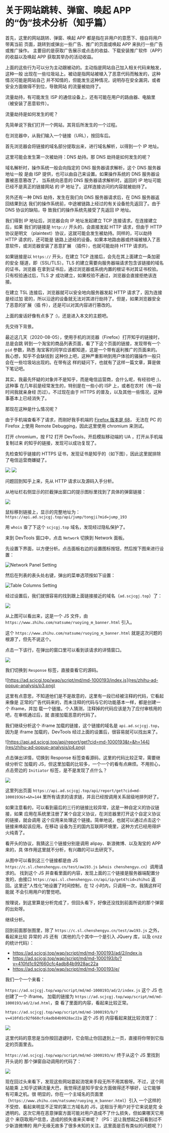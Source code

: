 # 关于网站跳转、弹窗、唤起 APP 的“伪”技术分析（知乎篇）

首先，这里的网站跳转、弹窗、唤起 APP 都是指在非用户的意愿下、擅自将用户带离当前 
页面，跳转到或弹出一些广告、推广的页面或唤起 APP 来执行一些广告或推广操作。 
主要目的是获取广告展示或点击的收益、下载安装推广软件（APP）的收益以及唤起 APP 
获取其举办的活动收益。

上面的这些行为可以分为主动跟被动的。主动指是网站自己加入相关代码来触发，这种一般 
出现在一些垃圾站上。被动是指网站被植入了恶意代码而触发的，这种情况可能是网站自己 
并不知情的，但能发生这种情况，说明存在安全漏洞，或者安全方面做得不到位，导致网站 
的流量被劫持了。

流量劫持，有可能发生 ISP 的通信设备上，还有可能在用户的路由器、电脑里（被安装了恶意软件）。

流量劫持是如何发生的呢？

先简单说下我们打开一个网站，其背后所发生的一个过程。

在浏览器中，从我们输入一个链接（URL），按回车后。

首先浏览器会将链接的域名部分提取出来，进行域名解析，以得到一个 IP 地址。

这里可能会发生第一次被劫持：DNS 劫持。那 DNS 劫持是如何发生的呢？

域名解析时，操作系统一般会向指定的 DNS 服务器请求解析，这个 DNS 服务器地址一般 
是由 ISP 提供，也可以由自己来设置。如果操作系统的 DNS 服务器设置被恶意篡改了， 
当系统向恶意的 DNS 服务器请求解析时，返回的 IP 地址可能已经不是真正的链接网站 
的 IP 地址了。这样连接访问的内容就被劫持了。

另外还有一种 DNS 劫持，发生在我们向 DNS 服务器请求后，在 DNS 服务器返回结果到达 
我们的操作系统前，中途被链路上经过的有关设备抢先返回了。由于 DNS 协议的缺陷，导 
致我们的操作系统先接受了先返回 IP 地址。

我们得到 IP 地址后，浏览器会向 IP 地址发起建立 TCP 连接请求。在连接建立后，如果 
我们的链接是 `http://` 开头的，会直接发起 HTTP 请求，但由于 HTTP 协议是明文 
（plaintext）协议，这就可能会发生被劫持。同样的，可以劫持 HTTP 请求的，还可能是 
链路上途经的设备。如果本地路由器或终端被植入了恶意软件，或浏览器安装了恶意扩展 
（插件），也就可能劫持 HTTP 请求的。

如果链接是以 `https://` 开头，在建立 TCP 连接后，会先在其上面建立一条加密的安全 
隧道，即（SSL/TLS）。TLS 的建立需要向服务器端请求包含该链接的域名的证书，浏览器 
在拿到证书后，通过浏览器或系统内置的根证书对其证书校验。只有校验通过后，TLS 才 
成功建立，如果校验不通过，浏览器会直接拒绝该连接。

在建立 TSL 连接后，浏览器就可以安全地向服务器发起 HTTP 请求了，因为连接是经过加 
密的，所以沿途的设备就无法对其进行劫持了。但是，如果浏览器安全了恶意的扩展（插 
件），还是可以对其内容进行篡改的。

上面的废话好像有点多了 :)，还是进入本文的主题吧。

先交待下背景。

最近这几天（2020-08-05），使用手机的浏览器（Firefox）打开知乎的链接时，总是会跳 
转到一个淘宝的商品列表页面，看了下这个页面的链接，发现带有一个 `pid` 参数，熟悉 
淘宝客的同学应该都知道，这是一个带有返利推广的页面来的。我心想，知乎不会缺钱到 
这种份上吧，这种严重影响到用户体验的骚操作一般只会在一些垃圾站出现的。在带有这 
样的疑问下，也就有了这样一篇文章，算是做下笔记吧。

其实，我最先怀疑的对象并不是知乎，而是电信运营商，会什么呢，有经验吧 ;)，这种事 
在几年前是经常发生的，特别是在一些小的 ISP 上，或者在农村（有一段时间我就亲身经 
历过）。不过现在由于 HTTPS 的普及，以及其他一些情况，这种事基本上已经消失了。

那现在这种是什么情况呢？

由于手机端查看不了请求，而刚好我手机端的 [Firefox 版本是 68](https://developer.mozilla.org/en-US/docs/Tools/about:debugging#Connection_to_Firefox_for_Android_68)， 
无法在 PC 的 Firefox 上使用 Remote Debugging，因此这里使用 chromium 来测试。

打开 chromium，按 F12 打开 DevTools，开启模拟移动端的 UA ，打开从手机端复制过来 
的知乎的链接，发现可以成功复现了。

先检查知乎链接的 HTTPS 证书，发现证书是知乎的（如下图），因此这里就排除了电信运营商嫌疑了。

![](res/zhihu-ad-popup-analysis/ca.png)
![](res/zhihu-ad-popup-analysis/ca1.png)

问题回到知乎上来，先从 HTTP 请求以及源码入手分析。

从地址栏右侧显示的拦截弹出窗口的提示图标里找到了具体的弹窗链接：

![](res/zhihu-ad-popup-analysis/popup1.png)

鼠标移到链接上，显示的完整地址为：`https://api.ad.scjcgj.top/api/jump/tongji?mid=jump_193`

用 `whois` 查了下这个 `scjcgj.top` 域名，发现经过隐私保护了。

来到 DevTools 窗口中，点击 `Network` 切换到 Network 面板。

先设置下界面，以方便分析。点击面板右边的设置图标按钮，然后按下图来进行设置：

![Network Panel Setting](res/zhihu-ad-popup-analysis/settings.png)

然后在列表的表头处右键，弹出的菜单选项按如下设置：

![Table Columns Setting](res/zhihu-ad-popup-analysis/columns-settings.png)

经过设置后，我们就很容易的找到跟上面链接接近的域名（`ad.scjcgj.top`）了：

![](res/zhihu-ad-popup-analysis/p1.png)

从上图可以看出来，这是一个 JS 文件，由 `https://www.zhihu.com/natsume/ruoying_m_banner.html` 引入。

这个 `https://www.zhihu.com/natsume/ruoying_m_banner.html` 就是这次问题的根源了，但先不说这个。

点击一下该行，在弹出的窗口里可以看到该请求的详情窗口。

![](res/zhihu-ad-popup-analysis/p2.png)

我们切换到 `Response` 标签，直接查看它的源码。

![https://ad.scjcgj.top/wap/script/md/md-1000193/index.js](res/zhihu-ad-popup-analysis/p3.png)

这里有点意思，不知道他们是不是故意的，这里有一段已经被注释的代码，它看起来像是 
正常的广告代码来的，而未注释的代码与它的功能基本一样，都是创建一个 iframe，并加 
载一个链接。个人猜测，注释掉的代码应该是为了应付审核用的吧，在审核通过后，就 
直接加载恶意的代码了。

我们继续分析这个 iframe 加载的链接，这个链接的域名是 `api.ad.scjcgj.top`，因为是 
iframe 加载的，DevTools 经过上面的设置后，很容易就可以找出来了。

![https://api.ad.scjcgj.top/api/report/get?cid=md-1000193&t=&h=144](res/zhihu-ad-popup-analysis/p4.png)

点击弹出详情，切换到 Response 标签查看源码，这里的代码比较正常，需要继续分析它 
加载的 JS，但这里加载的比较多，一个一个的看有点麻烦。不用担心，点击旁边的 
`Initiator` 标签，是不是发现了点什么？

![](res/zhihu-ad-popup-analysis/p5.png)

这里列出页面 `https://api.ad.scjcgj.top/api/report/get?cid=md-1000193&t=&h=144` 
里所有请求的请求链，并且已经按调用关系层级地排列好了。

如果注意看的，可以看到最后的三行的链接比较异常，这是一种自定义的协议链接，如果 
应用在系统里注册了某个自定义协议，在浏览器里打开这个自定义协议的链接，就会调用 
这个应用来处理这个链接。简单地说，也就可以通过点击这个链接来唤起该应用。在移动 
设备为王的国内互联网环境里，这种方式已经用得炉火纯青了。

看开头的协议，我猜这三个链接分别是调用 alipay、新浪微博、以及淘宝的 APP 来的，具 
体作用这里就不分析，有兴趣的可以去研究下。

从图中可以看到这三个链接都是由 JS `https://c.sl.chenshengyu.cn/test/aw193.js` (`whois chenshengyu.cn`）调用请求的。
找到这个 JS 并查看里面的内容，发现上面的三个链接是服务器端配置分发的，由接口 `https://api.sl.chenshengyu.cn/api/ip/get4?cid=zhihu1`
返回。这里还“人性化”地设置了时间控制，在 12 小时内，只调用一次，我猜这样可能就 
不会引用用户的警觉吧。

按理说，到这里算是分析完成了，但回头看下，好像还没找到前面所说的那个弹窗的出处呀。

继续分析。

回到前面那张图里，除了 `https://c.sl.chenshengyu.cn/test/aw193.js` 之外，看起来比较 
异常的 JS 还有（其他的几个其中一个是引入 JQuery 库，以及 cnzz 的统计代码）：

* https://ad.scjcgj.top/wap/script/md/md-1000193/ad/2/index.js
* https://ad.scjcgj.top/wap/script/md/md-1000193/b/?v=410fd1c92f660cfc4adb84b9928ac22a
* https://ad.scjcgj.top/wap/script/md/md-1000193/e/

我们一个一个来看：

`https://ad.scjcgj.top/wap/script/md/md-1000193/ad/2/index.js` 这个 JS 也创建了一个 iframe。
加载的链接为 `https://ad.scjcgj.top/wap/script/md/md-1000193/ad/2/ad.html`，查 
看了里面的内容，看起来比较正常。

`https://ad.scjcgj.top/wap/script/md/md-1000193/b/?v=410fd1c92f660cfc4adb84b9928ac22a` 这个 JS 的
内容看起来就比较流氓了：

![](res/zhihu-ad-popup-analysis/p6.png)

这里代码的意思是当你按回退键时，它会阻止你回退到上一页，直接将你带到它指定的页面里去。

`https://ad.scjcgj.top/wap/script/md/md-1000193/e/` 终于从这个 JS 里找到开头说的 
那个弹窗自动调用的代码了：

![](res/zhihu-ad-popup-analysis/p7.png)

现在回过头来看下，发现这些网站耍起流氓来手段无所不用其极呀。不过，这个网站能乘 
上知乎这辆流量大巴，我觉得还是知乎安全方面做得还不够好，让它能够有可乘之机。很 
明显的，你在一个主域名的页面里（`https://www.zhihu.com/natsume/ruoying_m_banner.html`）引入 
一个这样的不受控、看起来明显不正常的第三方域名的 JS，这相当于用户对于它来说是完 
全透明的。这次它用在恶意弹窗方面可能对用户造成不了什么损失，但如果哪天它用这个 
来窃取用户信息，造成的损失谁来买单呢？（PS：这让我想起之前看到过不少新浪微博的 
用户无缘无故多了很多未知的关注，这里面是否有类似的问题呢？）
